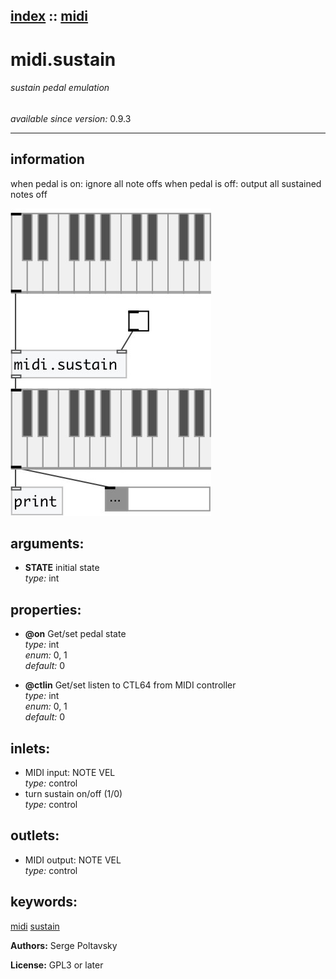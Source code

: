 [index](index.html) :: [midi](category_midi.html)
---

# midi.sustain

###### sustain pedal emulation

*available since version:* 0.9.3

---


## information
when pedal is on: ignore all note offs
when pedal is off: output all sustained notes off



[![example](../examples/img/midi.sustain.jpg)](../examples/pd/midi.sustain.pd)



## arguments:

* **STATE**
initial state<br>
_type:_ int<br>





## properties:

* **@on** 
Get/set pedal state<br>
_type:_ int<br>
_enum:_ 0, 1<br>
_default:_ 0<br>

* **@ctlin** 
Get/set listen to CTL64 from MIDI controller<br>
_type:_ int<br>
_enum:_ 0, 1<br>
_default:_ 0<br>



## inlets:

* MIDI input: NOTE VEL<br>
_type:_ control
* turn sustain on/off (1/0)<br>
_type:_ control



## outlets:

* MIDI output: NOTE VEL<br>
_type:_ control



## keywords:

[midi](keywords/midi.html)
[sustain](keywords/sustain.html)






**Authors:** Serge Poltavsky




**License:** GPL3 or later





